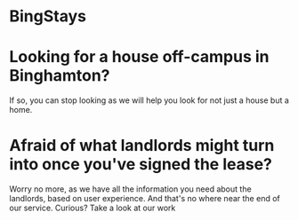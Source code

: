 # BingStays




# Looking for a house off-campus in Binghamton?
If so, you can stop looking as we will help you look for not just a house but a home.

# Afraid of what landlords might turn into once you've signed the lease? 

Worry no more, as we have all the information you need about the landlords, based on user experience.
And that's no where near the end of our service. Curious? Take a look at our work
